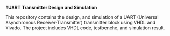 #**UART Transmitter Design and Simulation**

This repository contains the design, and simulation of a UART (Universal Asynchronous Receiver-Transmitter) transmitter block using VHDL and Vivado. The project includes VHDL code, testbenche, and simulation result.
